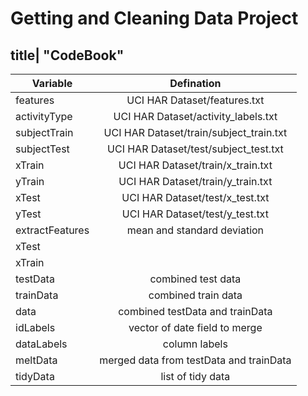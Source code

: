 # Getting and Cleaning Data Project

## title| "CodeBook"

| Variable        | Defination                              |
| --------------- |:---------------------------------------:|
| features        | UCI HAR Dataset/features.txt            |
| activityType    | UCI HAR Dataset/activity_labels.txt     |
| subjectTrain    | UCI HAR Dataset/train/subject_train.txt |
| subjectTest     | UCI HAR Dataset/test/subject_test.txt   |
| xTrain          | UCI HAR Dataset/train/x_train.txt       |
| yTrain          | UCI HAR Dataset/train/y_train.txt       |    
| xTest           | UCI HAR Dataset/test/x_test.txt         |
| yTest           | UCI HAR Dataset/test/y_test.txt         |
| extractFeatures | mean and standard deviation             |
| xTest           |                                         |
| xTrain          |                                         |
| testData        | combined test data                      |
| trainData       | combined train data                     |
| data            | combined testData and trainData         |
| idLabels        | vector of date field to merge           |  
| dataLabels      | column labels                           |
| meltData        | merged data from testData and trainData |
| tidyData        | list of tidy data                       |
